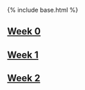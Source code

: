 {% include base.html %}

## [Week 0](https://madcacti.github.io/bipbapbopbepbup/weeknotes/week0)

## [Week 1](https://madcacti.github.io/bipbapbopbepbup/weeknotes/week1)

## [Week 2](https://madcacti.github.io/bipbapbopbepbup/weeknotes/week2)
